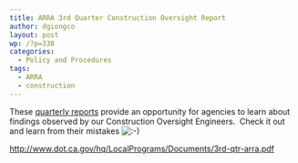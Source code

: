 ```yaml
---
title: ARRA 3rd Quarter Construction Oversight Report
author: dgiongco
layout: post
wp: /?p=338
categories:
  - Policy and Procedures
tags:
  - ARRA
  - construction
---
```

These <a href="http://www.dot.ca.gov/hq/LocalPrograms/Documents/3rd-qtr-arra.pdf" target="_blank">quarterly reports</a> provide an opportunity for agencies to learn about findings observed by our Construction Oversight Engineers.  Check it out and learn from their mistakes <img src="http://localhost:8888/wp-includes/images/smilies/icon_smile.gif" alt=":-)" class="wp-smiley" /> 

http://www.dot.ca.gov/hq/LocalPrograms/Documents/3rd-qtr-arra.pdf

&nbsp;